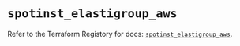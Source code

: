 # `spotinst_elastigroup_aws`

Refer to the Terraform Registory for docs: [`spotinst_elastigroup_aws`](https://registry.terraform.io/providers/spotinst/spotinst/1.125.0/docs/resources/elastigroup_aws).
